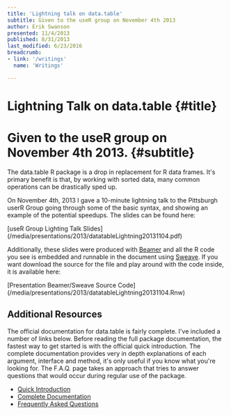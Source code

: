 ```yaml
---
title: 'Lightning talk on data.table'
subtitle: Given to the useR group on November 4th 2013
author: Erik Swanson
presented: 11/4/2013
published: 8/31/2013
last_modified: 6/23/2016
breadcrumb:
- link: '/writings'
  name: 'Writings'

---
```



Lightning Talk on data.table {#title}
=====================================

Given to the useR group on November 4th 2013. {#subtitle}
=========================================================

The data.table R package is a drop in replacement for R data
frames. It's primary benefit is that, by working with sorted
data, many common operations can be drastically sped up.

On November 4th, 2013 I gave a 10-minute lightning talk to
the Pittsburgh userR Group going through some of the basic
syntax, and showing an example of the potential
speedups. The slides can be found here:

<div class="centering">
[useR Group Lighting Talk Slides](/media/presentations/2013/datatableLightning20131104.pdf)
</div>

Additionally, these slides were produced with
[Beamer](http://en.wikipedia.org/wiki/Beamer_(LaTeX)) and all the R
code you see is embedded and runnable in the document using
[Sweave](http://www.stat.uni-muenchen.de/~leisch/Sweave/). If you want
download the source for the file and play around with the code inside,
it is available here:

<div class="centering">
[Presentation Beamer/Sweave Source Code](/media/presentations/2013/datatableLightning20131104.Rnw)
</div>

Additional Resources
--------------------

The official documentation for data.table is fairly
complete. I've included a number of links below. Before
reading the full package documentation, the fastest way to
get started is with the official quick introduction. The
complete documentation provides very in depth explanations
of each argument, interface and method, it's only useful if
you know what you're looking for. The F.A.Q. page takes an
approach that tries to answer questions that would occur
during regular use of the package.

- [Quick Introduction](http://cran.r-project.org/web/packages/data.table/vignettes/datatable-intro.pdf)
- [Complete Documentation](http://cran.r-project.org/web/packages/data.table/data.table.pdf)
- [Frequently Asked Questions](http://cran.r-project.org/web/packages/data.table/vignettes/datatable-faq.pdf)
